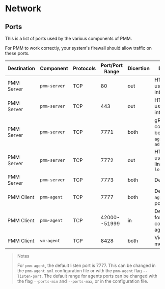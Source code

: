 # Network

## Ports

This is a list of ports used by the various components of PMM.

For PMM to work correctly, your system's firewall should allow traffic on these ports.

| Destination   | Component     | Protocols | Port/Port Range | Dicertion | Description
|---------------|---------------|-----------|-----------------|-----------|---------------------
| PMM Server    | `pmm-server`  | TCP       |   80            | out       | HTTP server, used for web interface
| PMM Server    | `pmm-server`  | TCP       |  443            | out       | HTTPS server, used for web interface
| PMM Server    | `pmm-server`  | TCP       | 7771            | both      | gRPC, used for communication between `pmm-agent`, `pmm-admin`
| PMM Server    | `pmm-server`  | TCP       | 7772            | out       | HTTP1 server, used for older links like `logs.zip`
| PMM Server    | `pmm-server`  | TCP       | 7773            | both      | Debugging
| PMM Client    | `pmm-agent`   | TCP       | 7777            | both      | Default `pmm-agent` listen port
| PMM Client    | `pmm-agent`   | TCP       | 42000--51999    | in        | Default range for `pmm-agent` connected agents
| PMM Client    | `vm-agent`    | TCP       | 8428            | both      | Victoria metrics port

> Notes
>
> For `pmm-agent`, the default listen port is 7777. This can be changed in the `pmm-agent.yml` configuration file or with the `pmm-agent` flag `--listen-port`. The default range for agents ports can be changed with the flag `--ports-min` and  `--ports-max`, or in the configuration file.
